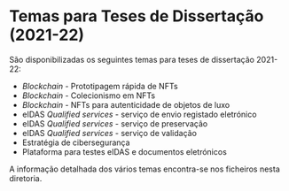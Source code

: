 # Temas para Teses de Dissertação (2021-22)

São disponibilizadas os seguintes temas para teses de dissertação 2021-22:

+ _Blockchain_ - Prototipagem rápida de NFTs
+ _Blockchain_ - Colecionismo em NFTs
+ _Blockchain_ - NFTs para autenticidade de objetos de luxo
+ eIDAS _Qualified services_ - serviço de envio registado eletrónico
+ eIDAS _Qualified services_ - serviço de preservação
+ eIDAS _Qualified services_ - serviço de validação
+ Estratégia de cibersegurança
+ Plataforma para testes eIDAS e documentos eletrónicos

A informação detalhada dos vários temas encontra-se nos ficheiros nesta diretoria.

